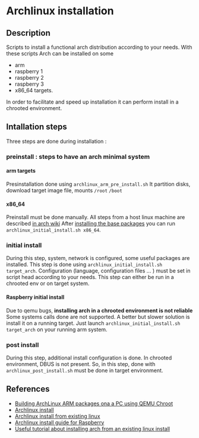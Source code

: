 # Archlinux installation
## Description
Scripts to install a functional arch distribution according to your needs.
With these scripts Arch can be installed on some 
* arm
 * raspberry 1
 * raspberry 2
 * raspberry 3
* x86_64 targets. 

In order to facilitate and speed up installation it can perform install in a chrooted environment.

## Intallation steps
Three steps are done during installation :

### preinstall : steps to have an arch minimal system
#### arm targets
Presinstallation done using `archlinux_arm_pre_install.sh`
It partition disks, download target image file, mounts `/root` `/boot`

#### x86_64
Preinstall must be done manually. All steps from a host linux machine are described [in arch wiki](https://wiki.archlinux.org/index.php/Install_from_existing_Linux#Method_A:_Using_the_bootstrap_image_.28recommended.29)
After [installing the base packages](https://wiki.archlinux.org/index.php/Installation_guide#Install_the_base_packages) you can run `archlinux_initial_install.sh x86_64`. 

### initial install
During this step, system, network is configured, some useful packages are installed.
This step is done using `archlinux_initial_install.sh target_arch`. 
Configuration (language, configuration files ... ) must be set in script head according to your needs. 
This step can either be run in a chrooted env or on target system.

#### Raspberry initial install
Due to qemu bugs, **installing arch in a chrooted environment is not reliable** Some systems calls done are not supported. A better but slower solution is install it on a running target. Just launch 
`archlinux_initial_install.sh target_arch` on your running arm system.

### post install
During this step, additional install configuration is done. In chrooted environment, DBUS is not present. So, in this step, done with `archlinux_post_install.sh` must be done in target environment.
     
## References
* [Building ArchLinux ARM packages ona a PC using QEMU Chroot](https://github.com/RoEdAl/linux-raspberrypi-wsp/wiki/Building-ArchLinux-ARM-packages-ona-a-PC-using-QEMU-Chroot)
* [Archlinux install](https://wiki.archlinux.org/index.php/installation_guide)
* [Archlinux install from existing linux](https://wiki.archlinux.org/index.php/Install_from_existing_Linux)
* [Archlinux install guide for Raspberry](https://elinux.org/ArchLinux_Install_Guide)
* [Useful tutorial about installing arch from an existing linux install](https://www.ordinatechnic.com/os-specific-guides/arch/archlinux-installing-from-an-existing-linux-installation)
